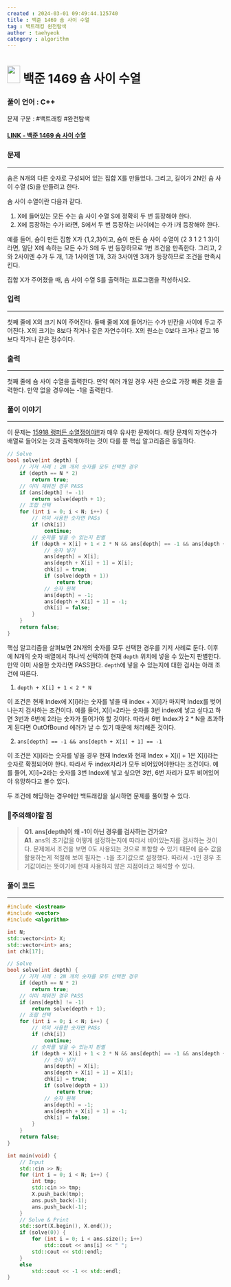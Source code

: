 ```yaml
---
created : 2024-03-01 09:49:44.125740
title : 백준 1469 숌 사이 수열
tag : 백트래킹 완전탐색
author : taehyeok
category : algorithm
---
```

# <img src="https://d2gd6pc034wcta.cloudfront.net/tier/11.svg" width="30" height="40"> 백준 1469 숌 사이 수열


### 풀이 언어 : C++

문제 구분 : #백트래킹 #완전탐색
#### [LINK - 백준 1469 숌 사이 수열](https://www.acmicpc.net/problem/1469)

### 문제

<hr>


숌은 N개의 다른 숫자로 구성되어 있는 집합 X를 만들었다. 그리고, 길이가 2N인 숌 사이 수열 (S)을 만들려고 한다.

숌 사이 수열이란 다음과 같다.

1. X에 들어있는 모든 수는 숌 사이 수열 S에 정확히 두 번 등장해야 한다.
2. X에 등장하는 수가 i라면, S에서 두 번 등장하는 i사이에는 수가 i개 등장해야 한다.

예를 들어, 숌이 만든 집합 X가 {1,2,3}이고, 숌이 만든 숌 사이 수열이 {2 3 1 2 1 3}이라면, 일단 X에 속하는 모든 수가 S에 두 번 등장하므로 1번 조건을 만족한다. 그리고, 2와 2사이엔 수가 두 개, 1과 1사이엔 1개, 3과 3사이엔 3개가 등장하므로 조건을 만족시킨다.

집합 X가 주어졌을 때, 숌 사이 수열 S를 출력하는 프로그램을 작성하시오.

### 입력

<hr>

첫째 줄에 X의 크기 N이 주어진다. 둘째 줄에 X에 들어가는 수가 빈칸을 사이에 두고 주어진다. X의 크기는 8보다 작거나 같은 자연수이다. X의 원소는 0보다 크거나 같고 16보다 작거나 같은 정수이다.

### 출력

<hr>


첫째 줄에 숌 사이 수열을 출력한다. 만약 여러 개일 경우 사전 순으로 가장 빠른 것을 출력한다. 만약 없을 경우에는 -1을 출력한다.
### 풀이 이야기

<hr>


이 문제는 [15918 랭퍼든 수열쟁이야!!](./15918.md)과 매우 유사한 문제이다. 해당 문제의 자연수가 배열로 들어오는 것과 출력해야하는 것이 다를 뿐 핵심 알고리즘은 동일하다.

```c++
// Solve
bool solve(int depth) {
    // 기저 사례 : 2N 개의 숫자를 모두 선택한 경우
    if (depth == N * 2)
        return true;
    // 이미 채워진 경우 PASS
    if (ans[depth] != -1)
        return solve(depth + 1);
    // 조합 선택
    for (int i = 0; i < N; i++) {
        // 이미 사용한 숫자면 PASs
        if (chk[i])
            continue;
        // 숫자를 넣을 수 있는지 판별
        if (depth + X[i] + 1 < 2 * N && ans[depth] == -1 && ans[depth + X[i] + 1] == -1) {
            // 숫자 넣기
            ans[depth] = X[i];
            ans[depth + X[i] + 1] = X[i];
            chk[i] = true;
            if (solve(depth + 1))
                return true;
            // 숫자 원복
            ans[depth] = -1;
            ans[depth + X[i] + 1] = -1;
            chk[i] = false;
        }
    }
    return false;
}
```
핵심 알고리즘을 살펴보면 2N개의 숫자를 모두 선택한 경우를 기저 사례로 둔다. 이후에 N개의 숫자 배열에서 하나씩 선택하여 현재 `depth` 위치에 넣을 수 있는지 판별한다. 만약 이미 사용한 숫자라면 PASS한다. `depth`에 넣을 수 있는지에 대한 검사는 아래 조건에 따른다.

1. `depth + X[i] + 1 < 2 * N`

이 조건은 현재 Index에 X[i]라는 숫자를 넣을 때 index + X[i]가 마지막 Index를 벗어나는지 검사하는 조건이다. 예를 들어, X[i]=2라는 숫자를 3번 index에 넣고 싶다고 하면 3번과 6번에 2라는 숫자가 들어가야 할 것이다. 따라서 6번 Index가 2 * N을 초과하게 된다면 OutOfBound 에러가 날 수 있기 때문에 처리해준 것이다.

2. `ans[depth] == -1 && ans[depth + X[i] + 1] == -1`

이 조건은 X[i]라는 숫자를 넣을 경우 현재 Index와 현재 Index + X[i] + 1은 X[i]라는 숫자로 확정되어야 한다. 따라서 두 index자리가 모두 비어있어야한다는 조건이다. 예를 들어, X[i]=2라는 숫자를 3번 Index에 넣고 싶으면 3번, 6번 자리가 모두 비어있어야 유망하다고 볼수 있다.

두 조건에 해당하는 경우에만 백트래킹을 실시하면 문제를 풀이할 수 있다.

### 🚨주의해야할 점
>**Q1. ans[depth]이 왜 -1이 아닌 경우를 검사하는 건가요?**  
>**A1.** ans의 초기값을 어떻게 설정하는지에 따라서 비어있는지를 검사하는 것이다. 문제에서 조건을 보면 0도 사용되는 것으로 포함할 수 있기 때문에 음수 값을 활용하는게 적절해 보여 필자는 `-1`을 초기값으로 설정했다. 따라서 `-1`인 경우 초기값이라는 뜻이기에 현재 사용하지 않은 지점이라고 해석할 수 있다.


### 풀이 코드

<hr>


``` c++
#include <iostream>
#include <vector>
#include <algorithm>

int N;
std::vector<int> X;
std::vector<int> ans;
int chk[17];

// Solve
bool solve(int depth) {
    // 기저 사례 : 2N 개의 숫자를 모두 선택한 경우
    if (depth == N * 2)
        return true;
    // 이미 채워진 경우 PASS
    if (ans[depth] != -1)
        return solve(depth + 1);
    // 조합 선택
    for (int i = 0; i < N; i++) {
        // 이미 사용한 숫자면 PASs
        if (chk[i])
            continue;
        // 숫자를 넣을 수 있는지 판별
        if (depth + X[i] + 1 < 2 * N && ans[depth] == -1 && ans[depth + X[i] + 1] == -1) {
            // 숫자 넣기
            ans[depth] = X[i];
            ans[depth + X[i] + 1] = X[i];
            chk[i] = true;
            if (solve(depth + 1))
                return true;
            // 숫자 원복
            ans[depth] = -1;
            ans[depth + X[i] + 1] = -1;
            chk[i] = false;
        }
    }
    return false;
}

int main(void) {
    // Input
    std::cin >> N;
    for (int i = 0; i < N; i++) {
        int tmp;
        std::cin >> tmp;
        X.push_back(tmp);
        ans.push_back(-1);
        ans.push_back(-1);
    }
    // Solve & Print
    std::sort(X.begin(), X.end());
    if (solve(0)) {
        for (int i = 0; i < ans.size(); i++)
            std::cout << ans[i] << " ";
        std::cout << std::endl;
    }
    else
        std::cout << -1 << std::endl;
}
```
